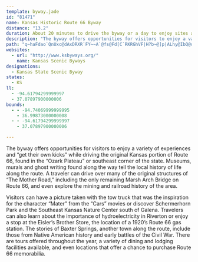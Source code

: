 ```yaml
---
template: byway.jade
id: "81471"
name: Kansas Historic Route 66 Byway
distance: "13.2"
duration: About 20 minutes to drive the byway or a day to enjoy sites along the byway.
description: "The byway offers opportunities for visitors to enjoy a variety of experiences and “get their own kicks” while driving the original Kansas portion of Route 66, found in the “Ozark Plateau” or southeast corner of the state. Museums, murals and ghost writing found along the way tell the local history of life along the route. A traveler can drive over many of the original structures of “The Mother Road,” including the only remaining Marsh Arch Bridge on Route 66, and even explore the mining and railroad history of the area."
path: "q~haFdao`QnUxc@dAxDRXR`FY~~A`@fs@Fd[C`RKRGhVF|H?b~@]p|ALhy@IbQ@dIHn@IrOAnh@?jGX`HO`Cw@lC{A|CnRdV~gAvhAbCzBlCzBfHdEvCtArDtAbEfAbJdBpBRbKf@dmAgC|CKjKqAxESlHVdM?xsAnE~Pb@bX@nCVvBj@hEnClBjBlExGrDpDhBbA|Bx@lD^dNIfNH"
websites: 
  - url: "http://www.ksbyways.org/"
    name: Kansas Scenic Byways
designations: 
  - Kansas State Scenic Byway
states: 
  - KS
ll: 
  - -94.61794299999997
  - 37.07897900000006
bounds: 
  - - -94.74069999999995
    - 36.99873000000008
  - - -94.61794299999997
    - 37.07897900000006

---
```


The byway offers opportunities for visitors to enjoy a variety of experiences and “get their own kicks” while driving the original Kansas portion of Route 66, found in the “Ozark Plateau” or southeast corner of the state. Museums, murals and ghost writing found along the way tell the local history of life along the route. A traveler can drive over many of the original structures of “The Mother Road,” including the only remaining Marsh Arch Bridge on Route 66, and even explore the mining and railroad history of the area.
  
Visitors can have a picture taken with the tow truck that was the inspiration for the character “Mater” from the “Cars” movies or discover Schermerhorn Park and the
Southeast Kansas Nature Center south of Galena. Travelers can also learn about the importance of hydroelectricity in Riverton or enjoy a stop at the Eisler’s Brother Store, the location of a 1920’s Route 66 gas station. The stories of Baxter Springs, another town along the route, include those from Native American history and early battles of the Civil War. There are tours offered throughout the year, a variety of dining and lodging facilities available, and even locations that offer a chance to purchase Route 66 memorabilia.